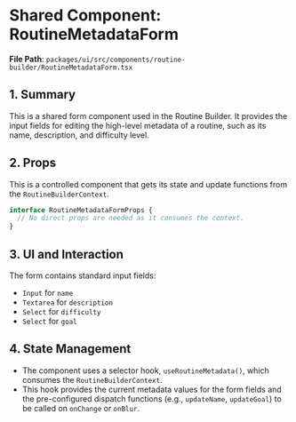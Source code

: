 # Shared Component: RoutineMetadataForm

**File Path**: `packages/ui/src/components/routine-builder/RoutineMetadataForm.tsx`

## 1. Summary

This is a shared form component used in the Routine Builder. It provides the input fields for editing the high-level metadata of a routine, such as its name, description, and difficulty level.

## 2. Props

This is a controlled component that gets its state and update functions from the `RoutineBuilderContext`.

```typescript
interface RoutineMetadataFormProps {
  // No direct props are needed as it consumes the context.
}
```

## 3. UI and Interaction

The form contains standard input fields:

- `Input` for `name`
- `Textarea` for `description`
- `Select` for `difficulty`
- `Select` for `goal`

## 4. State Management

- The component uses a selector hook, `useRoutineMetadata()`, which consumes the `RoutineBuilderContext`.
- This hook provides the current metadata values for the form fields and the pre-configured dispatch functions (e.g., `updateName`, `updateGoal`) to be called on `onChange` or `onBlur`.
